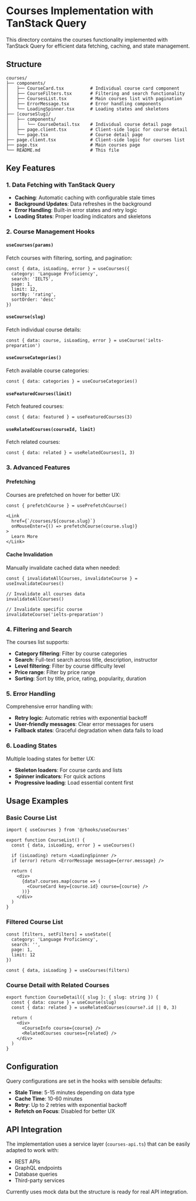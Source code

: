 # Courses Implementation with TanStack Query

This directory contains the courses functionality implemented with TanStack Query for efficient data fetching, caching, and state management.

## Structure

```
courses/
├── components/
│   ├── CourseCard.tsx          # Individual course card component
│   ├── CourseFilters.tsx       # Filtering and search functionality
│   ├── CoursesList.tsx         # Main courses list with pagination
│   ├── ErrorMessage.tsx        # Error handling components
│   └── LoadingSpinner.tsx      # Loading states and skeletons
├── [courseSlug]/
│   ├── components/
│   │   └── CourseDetail.tsx    # Individual course detail page
│   ├── page.client.tsx         # Client-side logic for course detail
│   └── page.tsx                # Course detail page
├── page.client.tsx             # Client-side logic for courses list
├── page.tsx                    # Main courses page
└── README.md                   # This file
```

## Key Features

### 1. Data Fetching with TanStack Query
- **Caching**: Automatic caching with configurable stale times
- **Background Updates**: Data refreshes in the background
- **Error Handling**: Built-in error states and retry logic
- **Loading States**: Proper loading indicators and skeletons

### 2. Course Management Hooks

#### `useCourses(params)`
Fetch courses with filtering, sorting, and pagination:
```tsx
const { data, isLoading, error } = useCourses({
  category: 'Language Proficiency',
  search: 'IELTS',
  page: 1,
  limit: 12,
  sortBy: 'rating',
  sortOrder: 'desc'
})
```

#### `useCourse(slug)`
Fetch individual course details:
```tsx
const { data: course, isLoading, error } = useCourse('ielts-preparation')
```

#### `useCourseCategories()`
Fetch available course categories:
```tsx
const { data: categories } = useCourseCategories()
```

#### `useFeaturedCourses(limit)`
Fetch featured courses:
```tsx
const { data: featured } = useFeaturedCourses(3)
```

#### `useRelatedCourses(courseId, limit)`
Fetch related courses:
```tsx
const { data: related } = useRelatedCourses(1, 3)
```

### 3. Advanced Features

#### Prefetching
Courses are prefetched on hover for better UX:
```tsx
const { prefetchCourse } = usePrefetchCourse()

<Link 
  href={`/courses/${course.slug}`}
  onMouseEnter={() => prefetchCourse(course.slug)}
>
  Learn More
</Link>
```

#### Cache Invalidation
Manually invalidate cached data when needed:
```tsx
const { invalidateAllCourses, invalidateCourse } = useInvalidateCourses()

// Invalidate all courses data
invalidateAllCourses()

// Invalidate specific course
invalidateCourse('ielts-preparation')
```

### 4. Filtering and Search

The courses list supports:
- **Category filtering**: Filter by course categories
- **Search**: Full-text search across title, description, instructor
- **Level filtering**: Filter by course difficulty level
- **Price range**: Filter by price range
- **Sorting**: Sort by title, price, rating, popularity, duration

### 5. Error Handling

Comprehensive error handling with:
- **Retry logic**: Automatic retries with exponential backoff
- **User-friendly messages**: Clear error messages for users
- **Fallback states**: Graceful degradation when data fails to load

### 6. Loading States

Multiple loading states for better UX:
- **Skeleton loaders**: For course cards and lists
- **Spinner indicators**: For quick actions
- **Progressive loading**: Load essential content first

## Usage Examples

### Basic Course List
```tsx
import { useCourses } from '@/hooks/useCourses'

export function CourseList() {
  const { data, isLoading, error } = useCourses()
  
  if (isLoading) return <LoadingSpinner />
  if (error) return <ErrorMessage message={error.message} />
  
  return (
    <div>
      {data?.courses.map(course => (
        <CourseCard key={course.id} course={course} />
      ))}
    </div>
  )
}
```

### Filtered Course List
```tsx
const [filters, setFilters] = useState({
  category: 'Language Proficiency',
  search: '',
  page: 1,
  limit: 12
})

const { data, isLoading } = useCourses(filters)
```

### Course Detail with Related Courses
```tsx
export function CourseDetail({ slug }: { slug: string }) {
  const { data: course } = useCourse(slug)
  const { data: related } = useRelatedCourses(course?.id || 0, 3)
  
  return (
    <div>
      <CourseInfo course={course} />
      <RelatedCourses courses={related} />
    </div>
  )
}
```

## Configuration

Query configurations are set in the hooks with sensible defaults:
- **Stale Time**: 5-15 minutes depending on data type
- **Cache Time**: 10-60 minutes
- **Retry**: Up to 2 retries with exponential backoff
- **Refetch on Focus**: Disabled for better UX

## API Integration

The implementation uses a service layer (`courses-api.ts`) that can be easily adapted to work with:
- REST APIs
- GraphQL endpoints
- Database queries
- Third-party services

Currently uses mock data but the structure is ready for real API integration.
